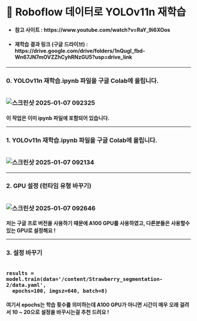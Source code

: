 # 🔖 Roboflow 데이터로 YOLOv11n 재학습 


- <h4>참고 사이트 : https://www.youtube.com/watch?v=RaY_9i6XOos
- <h4>재학습 결과 링크 (구글 드라이브) : https://drive.google.com/drive/folders/1nQugI_fbd-Wn67JN7mOVZZhCyhRNzGU5?usp=drive_link

---------------------------------------

<h3> 0. YOLOv11n 재학습.ipynb 파일을 구글 Colab에 올립니다. <br><br>

![스크린샷 2025-01-07 092325](https://github.com/user-attachments/assets/0ab0a007-7295-49f2-88da-6f5ad4824bbd)

<h4>이 작업은 이미 ipynb 파일에 포함되어 있습니다.

---------------------------------------

<h3> 1. YOLOv11n 재학습.ipynb 파일을 구글 Colab에 올립니다. <br><br>
  
![스크린샷 2025-01-07 092134](https://github.com/user-attachments/assets/14c0d520-38f4-454e-9928-f8b4178ac6bd)

---------------------------------------

<h3> 2. GPU 설정 (런타임 유형 바꾸기) <br><br>
  
![스크린샷 2025-01-07 092646](https://github.com/user-attachments/assets/8e3c41c4-c0a9-44df-9f5d-79f4ede57517)


<h4>저는 구글 프로 버전을 사용하기 때문에 A100 GPU를 사용하였고, 다른분들은 사용할수 있는 GPU로 설정해요 !

---------------------------------------

<h3> 3. 설정 바꾸기 <br><br>

<pre><code>results = model.train(data='/content/Strawberry_segmentation-2/data.yaml', 
  epochs=100, imgsz=640, batch=8)</code></pre>
<h4>여기서 epochs는 학습 횟수를 의미하는데 A100 GPU가 아니면 시간이 매우 오래 걸려서 10 ~ 20으로 설정을 바꾸시는걸 추천 드려요 !
